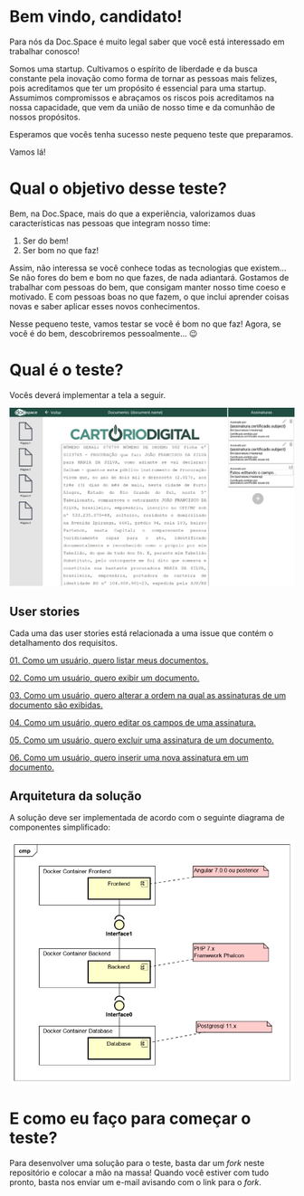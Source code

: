# Bem vindo, candidato!

Para nós da Doc.Space é muito legal saber que você está interessado em trabalhar conosco!

Somos uma startup. Cultivamos o espírito de liberdade e da busca constante pela inovação como forma de tornar as pessoas mais felizes, pois acreditamos que ter um propósito é essencial para uma startup. Assumimos compromissos e abraçamos os riscos pois acreditamos na nossa capacidade, que vem da união de nosso time e da comunhão de nossos propósitos.

Esperamos que vocês tenha sucesso neste pequeno teste que preparamos.

Vamos lá!

# Qual o objetivo desse teste?

Bem, na Doc.Space, mais do que a experiência, valorizamos duas características nas pessoas que integram nosso time:
1. Ser do bem!
2. Ser bom no que faz!

Assim, não interessa se você conhece todas as tecnologias que existem... Se não fores do bem e bom no que fazes, de nada adiantará. Gostamos de trabalhar com pessoas do bem, que consigam manter nosso time coeso e motivado. E com pessoas boas no que fazem, o que inclui aprender coisas novas e saber aplicar esses novos conhecimentos.

Nesse pequeno teste, vamos testar se você é bom no que faz! Agora, se você é do bem, descobriremos pessoalmente... 😉

# Qual é o teste?

Vocês deverá implementar a tela a seguir.

![Tela](assets/img/test-developers.png)

## User stories

Cada uma das user stories está relacionada a uma issue que contém o detalhamento dos requisitos.

[01. Como um usuário, quero listar meus documentos.](../../issues/6)

[02. Como um usuário, quero exibir um documento.](../../issues/1)

[03. Como um usuário, quero alterar a ordem na qual as assinaturas de um documento são exibidas.](../../issues/2)

[04. Como um usuário, quero editar os campos de uma assinatura.](../../issues/3)

[05. Como um usuário, quero excluir uma assinatura de um documento.](../../issues/4)

[06. Como um usuário, quero inserir uma nova assinatura em um documento.](../../issues/5)


## Arquitetura da solução

A solução deve ser implementada de acordo com o seguinte diagrama de componentes simplificado:

![Arquitetura](assets/img/arquitetura.png)


# E como eu faço para começar o teste?

Para desenvolver uma solução para o teste, basta dar um _fork_ neste repositório e colocar a mão na massa! Quando você estiver com tudo pronto, basta nos enviar um e-mail avisando com o link para o _fork_. 

